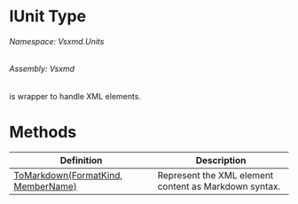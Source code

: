 <a name='T-Vsxmd-Units-IUnit'></a>
# IUnit Type

###### Namespace:  Vsxmd.Units

###### Assembly:  Vsxmd

[](#) is wrapper to handle XML elements.

# Methods

| Definition | Description |
|-|-|
| [ToMarkdown(FormatKind, MemberName)](Methods/ToMarkdown.md) | Represent the XML element content as Markdown syntax. |
